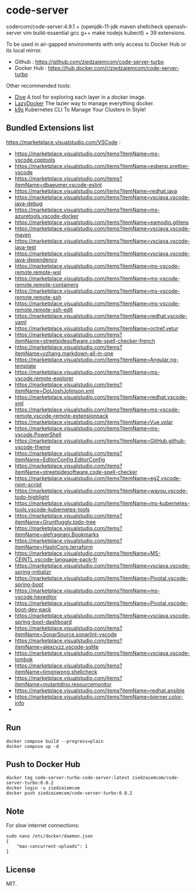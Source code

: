 # code-server

codercom/code-server:4.9.1 + (openjdk-11-jdk maven shellcheck openssh-server vim build-essential gcc g++ make nodejs kubectl) + 39 extensions.

To be used in air-gapped environments with only access to Docker Hub or its local mirror.

- Github : https://github.com/ziedzaiemcom/code-server-turbo
- Docker Hub : https://hub.docker.com/r/ziedzaiemcom/code-server-turbo

Other recommended tools:
- [Dive](https://github.com/wagoodman/dive) A tool for exploring each layer in a docker image.
- [LazyDocker](https://github.com/jesseduffield/lazydocker) The lazier way to manage everything docker.
- [k9s](https://github.com/derailed/k9s) Kubernetes CLI To Manage Your Clusters In Style!


## Bundled Extensions list

https://marketplace.visualstudio.com/VSCode : 

- https://marketplace.visualstudio.com/items?itemName=ms-vscode.cpptools
- https://marketplace.visualstudio.com/items?itemName=esbenp.prettier-vscode
- https://marketplace.visualstudio.com/items?itemName=dbaeumer.vscode-eslint
- https://marketplace.visualstudio.com/items?itemName=redhat.java
- https://marketplace.visualstudio.com/items?itemName=vscjava.vscode-java-debug
- https://marketplace.visualstudio.com/items?itemName=ms-azuretools.vscode-docker
- https://marketplace.visualstudio.com/items?itemName=eamodio.gitlens
- https://marketplace.visualstudio.com/items?itemName=vscjava.vscode-maven
- https://marketplace.visualstudio.com/items?itemName=vscjava.vscode-java-test
- https://marketplace.visualstudio.com/items?itemName=vscjava.vscode-java-dependency
- https://marketplace.visualstudio.com/items?itemName=ms-vscode-remote.remote-wsl
- https://marketplace.visualstudio.com/items?itemName=ms-vscode-remote.remote-containers
- https://marketplace.visualstudio.com/items?itemName=ms-vscode-remote.remote-ssh
- https://marketplace.visualstudio.com/items?itemName=ms-vscode-remote.remote-ssh-edit
- https://marketplace.visualstudio.com/items?itemName=redhat.vscode-yaml
- https://marketplace.visualstudio.com/items?itemName=octref.vetur
- https://marketplace.visualstudio.com/items?itemName=streetsidesoftware.code-spell-checker-french
- https://marketplace.visualstudio.com/items?itemName=yzhang.markdown-all-in-one
- https://marketplace.visualstudio.com/items?itemName=Angular.ng-template
- https://marketplace.visualstudio.com/items?itemName=ms-vscode.remote-explorer
- https://marketplace.visualstudio.com/items?itemName=DotJoshJohnson.xml
- https://marketplace.visualstudio.com/items?itemName=redhat.vscode-xml
- https://marketplace.visualstudio.com/items?itemName=ms-vscode-remote.vscode-remote-extensionpack
- https://marketplace.visualstudio.com/items?itemName=Vue.volar
- https://marketplace.visualstudio.com/items?itemName=ms-vscode.PowerShell
- https://marketplace.visualstudio.com/items?itemName=GitHub.github-vscode-theme
- https://marketplace.visualstudio.com/items?itemName=EditorConfig.EditorConfig
- https://marketplace.visualstudio.com/items?itemName=streetsidesoftware.code-spell-checker
- https://marketplace.visualstudio.com/items?itemName=eg2.vscode-npm-script
- https://marketplace.visualstudio.com/items?itemName=wayou.vscode-todo-highlight
- https://marketplace.visualstudio.com/items?itemName=ms-kubernetes-tools.vscode-kubernetes-tools
- https://marketplace.visualstudio.com/items?itemName=Gruntfuggly.todo-tree
- https://marketplace.visualstudio.com/items?itemName=alefragnani.Bookmarks
- https://marketplace.visualstudio.com/items?itemName=HashiCorp.terraform
- https://marketplace.visualstudio.com/items?itemName=MS-CEINTL.vscode-language-pack-fr
- https://marketplace.visualstudio.com/items?itemName=vscjava.vscode-spring-initializr
- https://marketplace.visualstudio.com/items?itemName=Pivotal.vscode-spring-boot
- https://marketplace.visualstudio.com/items?itemName=ms-vscode.hexeditor
- https://marketplace.visualstudio.com/items?itemName=Pivotal.vscode-boot-dev-pack
- https://marketplace.visualstudio.com/items?itemName=vscjava.vscode-spring-boot-dashboard
- https://marketplace.visualstudio.com/items?itemName=SonarSource.sonarlint-vscode
- https://marketplace.visualstudio.com/items?itemName=alexcvzz.vscode-sqlite
- https://marketplace.visualstudio.com/items?itemName=vscjava.vscode-lombok
- https://marketplace.visualstudio.com/items?itemName=timonwong.shellcheck
- https://marketplace.visualstudio.com/items?itemName=mutantdino.resourcemonitor
- https://marketplace.visualstudio.com/items?itemName=redhat.ansible
- https://marketplace.visualstudio.com/items?itemName=bierner.color-info
- 

## Run

```
docker compose build --progress=plain
docker compose up -d
```

## Push to Docker Hub

```
docker tag code-server-turbo-code-server:latest ziedzaiemcom/code-server-turbo:0.0.2
docker login -u ziedzaiemcom
docker push ziedzaiemcom/code-server-turbo:0.0.2
```

## Note

For slow internet connections:

```
sudo nano /etc/docker/daemon.json
{
    "max-concurrent-uploads": 1
}

```

## License

MIT.